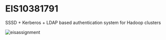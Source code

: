 # EIS10381791
SSSD + Kerberos + LDAP based authentication system for Hadoop clusters

![eisassignment](https://user-images.githubusercontent.com/38833701/43997596-d2a0f2da-9dd7-11e8-9b4c-2799a236674f.gif)
